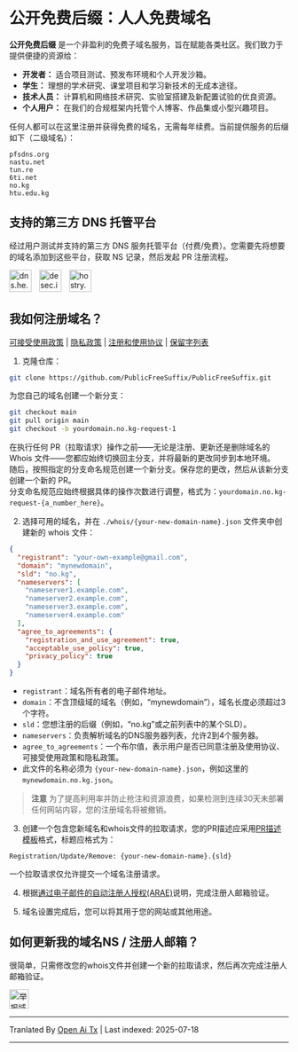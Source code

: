 ﻿
# 公开免费后缀：人人免费域名

**公开免费后缀** 是一个非盈利的免费子域名服务，旨在赋能各类社区。我们致力于提供便捷的资源给：

* **开发者：** 适合项目测试、预发布环境和个人开发沙箱。
* **学生：** 理想的学术研究、课堂项目和学习新技术的无成本途径。
* **技术人员：** 计算机和网络技术研究、实验室搭建及新配置试验的优良资源。
* **个人用户：** 在我们的合规框架内托管个人博客、作品集或小型兴趣项目。

任何人都可以在这里注册并获得免费的域名，无需每年续费。当前提供服务的后缀如下（二级域名）：

```text
pfsdns.org
nastu.net
tun.re
6ti.net
no.kg
htu.edu.kg
```
## 支持的第三方 DNS 托管平台
经过用户测试并支持的第三方 DNS 服务托管平台（付费/免费）。您需要先将想要的域名添加到这些平台，获取 NS 记录，然后发起 PR 注册流程。

[<img alt="dns.he.net" title="dns.he.net" height="40px" style="margin-right:10px" src="https://dns.he.net/include/images/helogo.gif" />](https://dns.he.net/?src=PublicFreeSuffix)
[<img alt="desec.io" title="desec.io" height="40px" style="margin-right:10px" src="https://desec.io/assets/logo-CP29ePBl.svg" />](https://desec.io/?src=PublicFreeSuffix)
[<img alt="hostry.com" title="hostry.com" height="40px" src="https://hostry.com/img/logo.svg?v=1.00r3266" />](https://hostry.com/?src=PublicFreeSuffix)

## 我如何注册域名？

[可接受使用政策](https://raw.githubusercontent.com/PublicFreeSuffix/PublicFreeSuffix/main/agreements/acceptable-use-policy.md) | 
[隐私政策](https://raw.githubusercontent.com/PublicFreeSuffix/PublicFreeSuffix/main/agreements/privacy-policy.md) | 
[注册和使用协议](https://raw.githubusercontent.com/PublicFreeSuffix/PublicFreeSuffix/main/agreements/registration-and-use-agreement-sokg.md) | 
[保留字列表](https://raw.githubusercontent.com/PublicFreeSuffix/PublicFreeSuffix/main/reserved_words.txt)
1. 克隆仓库：

```bash
git clone https://github.com/PublicFreeSuffix/PublicFreeSuffix.git
```
为您自己的域名创建一个新分支：
```bash
git checkout main
git pull origin main
git checkout -b yourdomain.no.kg-request-1
```

在执行任何 PR（拉取请求）操作之前——无论是注册、更新还是删除域名的 Whois 文件——您都应始终切换回主分支，并将最新的更改同步到本地环境。  
随后，按照指定的分支命名规范创建一个新分支。保存您的更改，然后从该新分支创建一个新的 PR。  
分支命名规范应始终根据具体的操作次数进行调整，格式为：`yourdomain.no.kg-request-{a_number_here}`。  
  
2. 选择可用的域名，并在 `./whois/{your-new-domain-name}.json` 文件夹中创建新的 whois 文件：

```json
{
  "registrant": "your-own-example@gmail.com",
  "domain": "mynewdomain",
  "sld": "no.kg",
  "nameservers": [
    "nameserver1.example.com",
    "nameserver2.example.com",
    "nameserver3.example.com",
    "nameserver4.example.com"
  ],
  "agree_to_agreements": {
    "registration_and_use_agreement": true,
    "acceptable_use_policy": true,
    "privacy_policy": true
  }
}
```
- `registrant`：域名所有者的电子邮件地址。  
- `domain`：不含顶级域的域名（例如，“mynewdomain”），域名长度必须超过3个字符。  
- `sld`：您想注册的后缀（例如，“no.kg”或之前列表中的某个SLD）。  
- `nameservers`：负责解析域名的DNS服务器列表，允许2到4个服务器。  
- `agree_to_agreements`：一个布尔值，表示用户是否已同意注册及使用协议、可接受使用政策和隐私政策。  
- 此文件的名称必须为 `{your-new-domain-name}.json`，例如这里的 `mynewdomain.no.kg.json`。  

> **注意** 为了提高利用率并防止抢注和资源浪费，如果检测到连续30天未部署任何网站内容，您的注册域名将被撤销。  

3. 创建一个包含您新域名和whois文件的拉取请求，您的PR描述应采用[PR描述模板](https://raw.githubusercontent.com/PublicFreeSuffix/PublicFreeSuffix/main/.github/pull_request_template.md)格式，标题应格式为：
```text
Registration/Update/Remove: {your-new-domain-name}.{sld}
```
一个拉取请求仅允许提交一个域名注册请求。

4. 根据[通过电子邮件的自动注册人授权(ARAE)](https://raw.githubusercontent.com/PublicFreeSuffix/PublicFreeSuffix/main/AUTHORIZATION.md)说明，完成注册人邮箱验证。

5. 域名设置完成后，您可以将其用于您的网站或其他用途。

## 如何更新我的域名NS / 注册人邮箱？
很简单，只需修改您的whois文件并创建一个新的拉取请求，然后再次完成注册人邮箱验证。

[<img title="举报域名滥用" src="https://i.postimg.cc/Xq7VHpLs/rebuse-log.png" height="35px" />](https://forms.gle/cXkxrKbdoeBsKBQdA)

---

Tranlated By [Open Ai Tx](https://github.com/OpenAiTx/OpenAiTx) | Last indexed: 2025-07-18

---